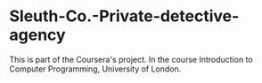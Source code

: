 # Sleuth-Co.-Private-detective-agency

This is part of the Coursera's project. In the course Introduction to Computer Programming, University of London. 
